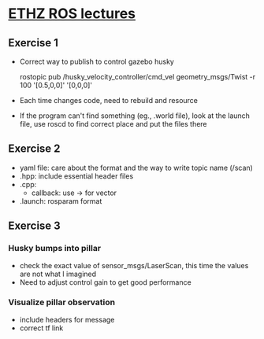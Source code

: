 # [ETHZ ROS lectures](http://www.rsl.ethz.ch/education-students/lectures/ros.html)
## Exercise 1

- Correct way to publish to control gazebo husky

	rostopic pub /husky_velocity_controller/cmd_vel geometry_msgs/Twist -r 100 '[0.5,0,0]' '[0,0,0]'

- Each time changes code, need to rebuild and resource
- If the program can't find something (eg., .world file), look at the launch file, use roscd to find correct place and put the files there

## Exercise 2

- yaml file: care about the format and the way to write topic name (/scan)
- .hpp: include essential header files
- .cpp: 
	- callback: use -> for vector
- .launch: rosparam format

## Exercise 3

### Husky bumps into pillar
- check the exact value of sensor_msgs/LaserScan, this time the values are not what I imagined
- Need to adjust control gain to get good performance

### Visualize pillar observation

- include headers for message
- correct tf link

